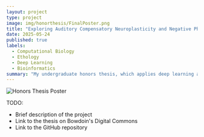 ```yaml
---
layout: project
type: project
image: img/honorthesis/FinalPoster.png
title: "Exploring Auditory Compensatory Neuroplasticity and Negative Phonotactic Behavior in G. bimaculatus Through Computer Vision and Machine Learning-Driven Analysis"
date: 2025-05-24
published: true
labels:
  - Computational Biology
  - Ethology
  - Deep Learning
  - Bioinformatics
summary: "My undergraduate honors thesis, which applies deep learning analysis methods to study ethology in crickets for neuroplasticity research."
---
```


<img src="{{ site.baseurl }}/img/honorthesis/FinalPoster.png" alt="Honors Thesis Poster" class="project-image">

TODO: 

- Brief description of the project
- Link to the thesis on Bowdoin's Digital Commons
- Link to the GitHub repository
